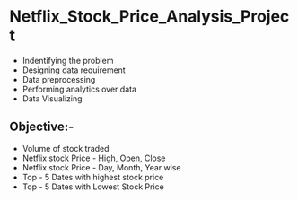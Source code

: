 # Netflix_Stock_Price_Analysis_Project

* Indentifying the problem
* Designing data requirement
* Data preprocessing
* Performing analytics over data
* Data Visualizing 


## Objective:-
* Volume of stock traded
* Netflix stock Price - High, Open, Close
* Netflix stock Price - Day, Month, Year wise
* Top - 5 Dates with highest stock price
* Top - 5 Dates with Lowest Stock Price
